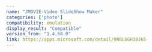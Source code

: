 ```yaml
---
name: "JMOVIE-Video SlideShow Maker"
categories: ['photo']
compatibility: emulation
display_result: "Compatible"
version_from: "1.4.68.0"
link: https://apps.microsoft.com/detail/9NBLGGH10J65
---
```

